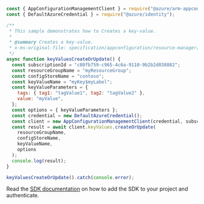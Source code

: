 ```javascript
const { AppConfigurationManagementClient } = require("@azure/arm-appconfiguration");
const { DefaultAzureCredential } = require("@azure/identity");

/**
 * This sample demonstrates how to Creates a key-value.
 *
 * @summary Creates a key-value.
 * x-ms-original-file: specification/appconfiguration/resource-manager/Microsoft.AppConfiguration/stable/2022-05-01/examples/ConfigurationStoresCreateKeyValue.json
 */
async function keyValuesCreateOrUpdate() {
  const subscriptionId = "c80fb759-c965-4c6a-9110-9b2b2d038882";
  const resourceGroupName = "myResourceGroup";
  const configStoreName = "contoso";
  const keyValueName = "myKey$myLabel";
  const keyValueParameters = {
    tags: { tag1: "tagValue1", tag2: "tagValue2" },
    value: "myValue",
  };
  const options = { keyValueParameters };
  const credential = new DefaultAzureCredential();
  const client = new AppConfigurationManagementClient(credential, subscriptionId);
  const result = await client.keyValues.createOrUpdate(
    resourceGroupName,
    configStoreName,
    keyValueName,
    options
  );
  console.log(result);
}

keyValuesCreateOrUpdate().catch(console.error);
```

Read the [SDK documentation](https://github.com/Azure/azure-sdk-for-js/blob/%40azure%2Farm-appconfiguration_3.0.0/sdk/appconfiguration/arm-appconfiguration/README.md) on how to add the SDK to your project and authenticate.
